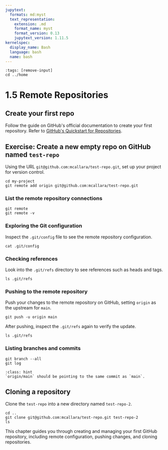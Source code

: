 ```yaml
---
jupytext:
  formats: md:myst
  text_representation:
    extension: .md
    format_name: myst
    format_version: 0.13
    jupytext_version: 1.11.5
kernelspec:
  display_name: Bash
  language: bash
  name: bash
---
```


```{code-cell} bash
:tags: [remove-input]
cd ../home
```

# 1.5 Remote Repositories

## Create your first repo
Follow the guide on GitHub's official documentation to create your first repository. Refer to [GitHub's Quickstart for Repositories](https://docs.github.com/en/repositories/creating-and-managing-repositories/quickstart-for-repositories).

## Exercise: Create a new empty repo on GitHub named `test-repo`
Using the URL `git@github.com:mcallara/test-repo.git`, set up your project for version control.

```{code-cell} bash
cd my-project
git remote add origin git@github.com:mcallara/test-repo.git
```

### List the remote repository connections
```{code-cell} bash
git remote
git remote -v
```

### Exploring the Git configuration
Inspect the `.git/config` file to see the remote repository configuration.

```{code-cell} bash
cat .git/config
```

### Checking references
Look into the `.git/refs` directory to see references such as heads and tags.

```{code-cell} bash
ls .git/refs
```

### Pushing to the remote repository
Push your changes to the remote repository on GitHub, setting `origin` as the upstream for `main`.

```{code-cell} bash
git push -u origin main
```

After pushing, inspect the `.git/refs` again to verify the update.

```{code-cell} bash
ls .git/refs
```

### Listing branches and commits
```{code-cell} bash
git branch --all
git log
```

```{admonition} What to notice
:class: hint
`origin/main` should be pointing to the same commit as `main`.
```

## Cloning a repository
Clone the `test-repo` into a new directory named `test-repo-2`.

```{code-cell} bash
cd ..
git clone git@github.com:mcallara/test-repo.git test-repo-2
ls
```

This chapter guides you through creating and managing your first GitHub repository, including remote configuration, pushing changes, and cloning repositories.